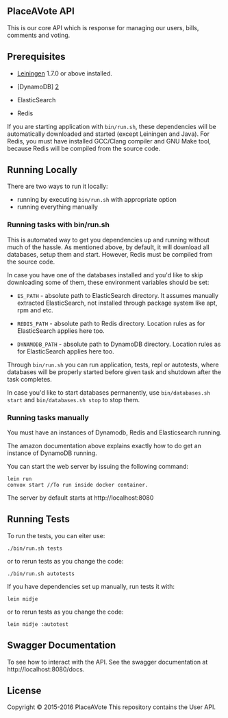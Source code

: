 
## PlaceAVote API
This is our core API which is response for managing our users, bills, comments and voting.

## Prerequisites

- [Leiningen][1] 1.7.0 or above installed.

- [DynamoDB] [2]

- ElasticSearch

- Redis

If you are starting application with `bin/run.sh`, these dependencies
will be automatically downloaded and started (except Leiningen and
Java). For Redis, you must have installed GCC/Clang compiler and GNU
Make tool, because Redis will be compiled from the source code.

[1]: https://github.com/technomancy/leiningen
[2]: http://docs.aws.amazon.com/amazondynamodb/latest/developerguide/Tools.DynamoDBLocal.html

## Running Locally

There are two ways to run it locally:

* running by executing `bin/run.sh` with appropriate option
* running everything manually

### Running tasks with bin/run.sh

This is automated way to get you dependencies up and running without
much of the hassle. As mentioned above, by default, it will download
all databases, setup them and start. However, Redis must be compiled
from the source code.

In case you have one of the databases installed and you'd like to skip
downloading some of them, these environment variables should be set:

* `ES_PATH` - absolute path to ElasticSearch directory. It assumes
  manually extracted ElasticSearch, not installed through package
  system like apt, rpm and etc.

* `REDIS_PATH` - absolute path to Redis directory. Location rules as
  for ElasticSearch applies here too.

* `DYNAMODB_PATH` - absolute path to DynamoDB directory. Location
  rules as for ElasticSearch applies here too.

Through `bin/run.sh` you can run application, tests, repl or
autotests, where databases will be properly started before given task
and shutdown after the task completes.

In case you'd like to start databases permanently, use
`bin/databases.sh start` and `bin/databases.sh stop` to stop them.

### Running tasks manually

You must have an instances of Dynamodb, Redis and Elasticsearch
running.

The amazon documentation above explains exactly how to do get an instance of DynamoDB running.   

You can start the web server by issuing the following command:

    lein run
    convox start //To run inside docker container.
    
The server by default starts at http://localhost:8080

## Running Tests

To run the tests, you can eiter use:

    ./bin/run.sh tests

or to rerun tests as you change the code:

    ./bin/run.sh autotests

If you have dependencies set up manually, run tests it with:
 
    lein midje

or to rerun tests as you change the code:

    lein midje :autotest
    
## Swagger Documentation

To see how to interact with the API.  See the swagger documentation at http://localhost:8080/docs.  

## License

Copyright © 2015-2016 PlaceAVote
This repository contains the User API.
